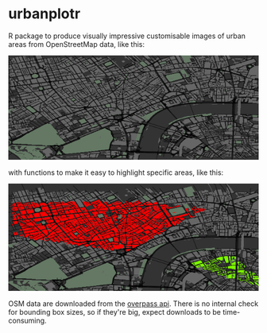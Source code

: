 # urbanplotr

R package to produce visually impressive customisable images of urban areas from
OpenStreetMap data, like this:

![fig](./examples/london.png)

with functions to make it easy to highlight specific areas, like this:

![fig](./examples/london-groups.png)

OSM data are downloaded from the [overpass api](http://overpass-api.de/). There
is no internal check for bounding box sizes, so if they're big, expect downloads
to be time-consuming.
